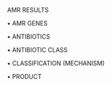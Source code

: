 AMR RESULTS

• AMR GENES

• ANTIBIOTICS 

• ANTIBIOTIC CLASS

• CLASSIFICATION (MECHANISM)

• PRODUCT
